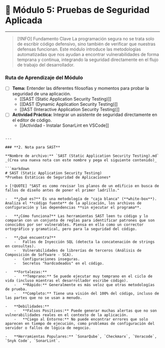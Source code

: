 # 🔬 Módulo 5: Pruebas de Seguridad Aplicada

---

> [!INFO] Fundamento Clave
> La programación segura no se trata solo de escribir código defensivo, sino también de verificar que nuestras defensas funcionan. Este módulo introduce las metodologías automatizadas que nos ayudan a encontrar vulnerabilidades de forma temprana y continua, integrando la seguridad directamente en el flujo de trabajo del desarrollador.

### Ruta de Aprendizaje del Módulo

- [ ] **Tema:** Entender las diferentes filosofías y momentos para probar la seguridad de una aplicación.
    - [[SAST (Static Application Security Testing)]]
    - [[DAST (Dynamic Application Security Testing)]]
    - [[IAST (Interactive Application Security Testing)]]
- [ ] **Actividad Práctica:** Integrar un asistente de seguridad directamente en el editor de código.
    - [[Actividad - Instalar SonarLint en VSCode]]
```*(Nota: He actualizado los enlaces para apuntar a las nuevas notas separadas).*

---

### **2. Nota para SAST**

**Nombre de archivo:** `SAST (Static Application Security Testing).md`
_(Crea una nueva nota con este nombre y pega el siguiente contenido)_

```markdown
# SAST (Static Application Security Testing)
*Pruebas Estáticas de Seguridad de Aplicaciones*

> [!QUOTE] "SAST es como revisar los planos de un edificio en busca de fallos de diseño antes de poner el primer ladrillo."

-   **¿Qué es?** Es una metodología de "caja blanca" (**white-box**). Analiza el **código fuente** de la aplicación, los archivos de configuración y las dependencias **sin ejecutar el programa**.

-   **¿Cómo funciona?** Las herramientas SAST leen tu código y lo comparan con un conjunto de reglas para identificar patrones que son conocidos por ser vulnerables. Piensa en ello como un corrector ortográfico y gramatical, pero para la seguridad del código.

-   **¿Qué encuentra?**
    -   Fallos de Inyección SQL (detecta la concatenación de strings en consultas).
    -   Vulnerabilidades de librerías de terceros (Análisis de Composición de Software - SCA).
    -   Configuraciones inseguras.
    -   Secretos "hardcodeados" en el código.

-   **Fortalezas:**
    -   **Temprano:** Se puede ejecutar muy temprano en el ciclo de vida (incluso mientras el desarrollador escribe código).
    -   **Rápido:** Generalmente es más veloz que otras metodologías de prueba.
    -   **Completo:** Tiene una visión del 100% del código, incluso de las partes que no se usan a menudo.

-   **Debilidades:**
    -   **Falsos Positivos:** Puede generar muchas alertas que no son vulnerabilidades reales en el contexto de la aplicación.
    -   **Ciego al Entorno:** No puede encontrar errores que solo aparecen en tiempo de ejecución, como problemas de configuración del servidor o fallos de lógica de negocio.

-   **Herramientas Populares:** `SonarQube`, `Checkmarx`, `Veracode`, `Snyk Code`, `SonarLint`.